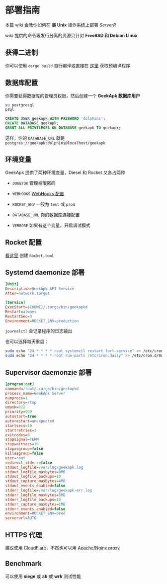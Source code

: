 # 部署指南

本篇 wiki 会教你如何在 __类 Unix__ 操作系统上部署 _ServerR_

wiki 提供的命令等发行分离的资源只针对 __FreeBSD 和 Debian Linux__

## 获得二进制

你可以使用 `cargo build` 自行编译或直接在 [这里](https://github.com/geekapk-r/ServerR/releases) 获取预编译程序

## 数据库配置

你需要获得数据库的管理员权限，然后创建一个 __GeekApk 数据库用户__

```bash
su postgresql
psql
```

```sql
CREATE USER geekapk WITH PASSWORD 'dolphins';
CREATE DATABASE geekapk;
GRANT ALL PRIVILEGES ON DATABASE geekapk TO geekapk;
```

这样，你的 `DATABASE_URL` 就是 `postgres://geekapk:dolphins@localhost/geekapk`

## 环境变量

GeekApk 提供了两种环境变量，Diesel 和 Rocket 又各占两种

+ `DOGETOK` 管理权限密码
+ `WEBHOOKS` [WebHooks 配置](https://github.com/geekapk-r/ServerR/wiki/API-v1-%E5%9F%BA%E6%9C%AC%E5%AE%9A%E4%B9%89#webhooks)

+ `ROCKET_ENV` 一般为 `test` 或 `prod`
+ `DATABASE_URL` 你的数据库连接配置
+ `VERBOSE` 如果有这个变量，开启调试模式

## Rocket 配置

[看这里](https://rocket.rs/guide/configuration/#environment) 创建 `Rocket.toml`

## Systemd daemonize 部署

```ini
[Unit]
Description=GeekApk API Service
After=network.target

[Service]
ExecStart=${HOME}/.cargo/bin/geekapkd
Restart=always
RestartSec=0
Environment=ROCKET_ENV=production
```

`journalctl` 会记录程序的日志输出

也可以选择每天重启：

```bash
sudo echo "24 * * * * root systemctl restart fort.service" >> /etc/cron.d/0daily
sudo echo "24 * * * * root run-parts /etc/cron.daily" >> /etc/cron.d/0daily
```

## Supervisor daemonzie 部署

```ini
[program:cat]
command=/root/.cargo/bin/geekapkd
process_name=GeekApk Server
numprocs=1
directory=/tmp
umask=022
priority=999
autostart=true
autorestart=unexpected
startsecs=10
startretries=3
exitcodes=0
stopsignal=TERM
stopwaitsecs=10
stopasgroup=false
killasgroup=false
user=root
redirect_stderr=false
stdout_logfile=/var/log/geekapk.log
stdout_logfile_maxbytes=9MB
stdout_logfile_backups=10
stdout_capture_maxbytes=4MB
stdout_events_enabled=false
stderr_logfile=/var/log/geekapk-err.log
stderr_logfile_maxbytes=5MB
stderr_logfile_backups=10
stderr_capture_maxbytes=1MB
stderr_events_enabled=false
environment=ROCKET_ENV=prod
serverurl=AUTO
```

## HTTPS 代理

建议使用 [CloudFlare](https://cloudflare.com)，不然也可以用 [Apache/Nginx proxy](https://github.com/geekapk-r/GeekApkR/blob/master/proxy_apache.conf)

## Benchmark

可以使用 __siege__ 或 __ab__ 或 __wrk__ 测试性能
